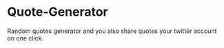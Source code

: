 # Quote-Generator
Random quotes generator and you also share quotes your twitter account on one click.
